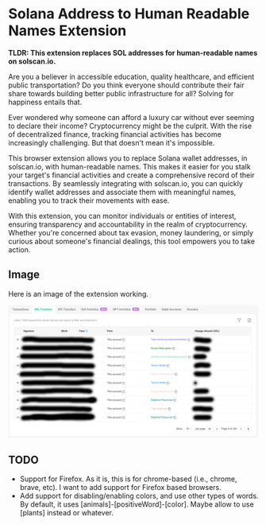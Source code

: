 # Solana Address to Human Readable Names Extension

**TLDR: This extension replaces SOL addresses for human-readable names on solscan.io.**

Are you a believer in accessible education, quality healthcare, and efficient public transportation? Do you think everyone should contribute their fair share towards building better public infrastructure for all? Solving for happiness entails that.

Ever wondered why someone can afford a luxury car without ever seeming to declare their income? Cryptocurrency might be the culprit. With the rise of decentralized finance, tracking financial activities has become increasingly challenging. But that doesn't mean it's impossible.

This browser extension allows you to replace Solana wallet addresses, in solscan.io, with human-readable names. This makes it easier for you stalk your target's financial activities and create a comprehensive record of their transactions. By seamlessly integrating with solscan.io, you can quickly identify wallet addresses and associate them with meaningful names, enabling you to track their movements with ease.

With this extension, you can monitor individuals or entities of interest, ensuring transparency and accountability in the realm of cryptocurrency. Whether you're concerned about tax evasion, money laundering, or simply curious about someone's financial dealings, this tool empowers you to take action.

## Image

Here is an image of the extension working.

![solHumanReadable](solHumanReadable.png)

## TODO

- Support for Firefox. As it is, this is for chrome-based (i.e., chrome, brave, etc). I want to add support for Firefox based browsers.
- Add support for disabling/enabling colors, and use other types of words. By default, it uses \[animals\]-\[positiveWord\]-\[color\]. Maybe allow to use \[plants\] instead or whatever.
